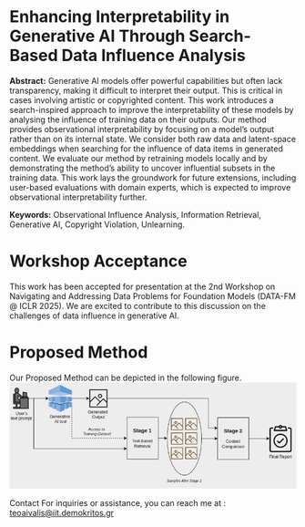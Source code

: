# Enhancing Interpretability in Generative AI Through Search-Based Data Influence Analysis
**Abstract:** Generative AI models offer powerful capabilities but often lack transparency, making it difficult to interpret their output. This is critical in cases involving artistic or copyrighted content. This work introduces a search-inspired approach to improve the interpretability of these models by analysing the influence of training data on their outputs. Our method provides observational interpretability by focusing on a model’s output rather than on its internal state. We consider both raw data and latent-space embeddings when searching for the influence of data items in generated content. We evaluate our method by retraining models locally and by demonstrating the method’s ability to uncover influential subsets in the training data. This work lays the groundwork for future extensions, including user-based evaluations with domain experts, which is expected to improve observational interpretability further.

**Keywords:** Observational Influence Analysis, Information Retrieval, Generative AI, Copyright Violation, Unlearning.

# Workshop Acceptance  
This work has been accepted for presentation at the 2nd Workshop on Navigating and Addressing Data Problems for Foundation Models (DATA-FM @ ICLR 2025). We are excited to contribute to this discussion on the challenges of data influence in generative AI.

# Proposed Method

Our Proposed Method can be depicted in the following figure.
![Proposed Method](proposed_method.png)

<!--
# Train a generative model locally:
In order to train and use a local model for our generations we used the [Dalle-pytorch](https://github.com/lucidrains/DALLE-pytorch) package. It is an implementation of [DALL-E](https://openai.com/blog/dall-e/) ([paper](https://arxiv.org/abs/2102.12092)), OpenAI's Text to Image Transformer, in Pytorch.
-->
Contact For inquiries or assistance, you can reach me at : teoaivalis@iit.demokritos.gr
